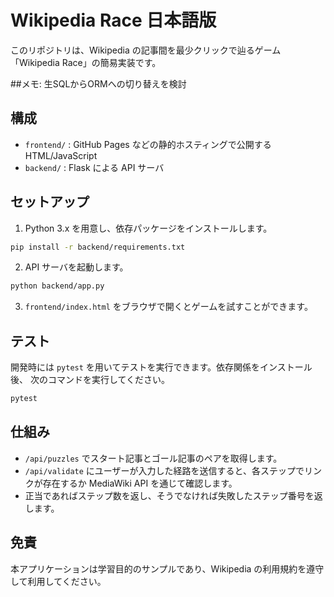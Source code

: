 # Wikipedia Race 日本語版

このリポジトリは、Wikipedia の記事間を最少クリックで辿るゲーム「Wikipedia Race」の簡易実装です。

##メモ: 生SQLからORMへの切り替えを検討

## 構成

- `frontend/` : GitHub Pages などの静的ホスティングで公開する HTML/JavaScript
- `backend/`  : Flask による API サーバ

## セットアップ

1. Python 3.x を用意し、依存パッケージをインストールします。

```bash
pip install -r backend/requirements.txt
```

2. API サーバを起動します。

```bash
python backend/app.py
```

3. `frontend/index.html` をブラウザで開くとゲームを試すことができます。

## テスト

開発時には `pytest` を用いてテストを実行できます。依存関係をインストール後、
次のコマンドを実行してください。

```bash
pytest
```

## 仕組み

- `/api/puzzles` でスタート記事とゴール記事のペアを取得します。
- `/api/validate` にユーザーが入力した経路を送信すると、各ステップでリンクが存在するか MediaWiki API を通じて確認します。
- 正当であればステップ数を返し、そうでなければ失敗したステップ番号を返します。

## 免責

本アプリケーションは学習目的のサンプルであり、Wikipedia の利用規約を遵守して利用してください。
